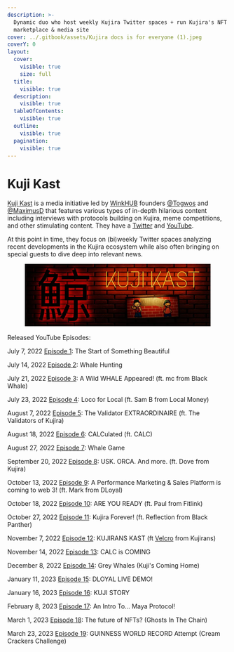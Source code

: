 ```yaml
---
description: >-
  Dynamic duo who host weekly Kujira Twitter spaces + run Kujira's NFT
  marketplace & media site
cover: ../.gitbook/assets/Kujira docs is for everyone (1).jpeg
coverY: 0
layout:
  cover:
    visible: true
    size: full
  title:
    visible: true
  description:
    visible: true
  tableOfContents:
    visible: true
  outline:
    visible: true
  pagination:
    visible: true
---
```


# Kuji Kast

[Kuji Kast](https://twitter.com/KujiKast) is a media initiative led by [WinkHUB](kujira-socials/winkhub.md) founders [@Togwos](https://twitter.com/Togwos) and [@MaximusD](https://twitter.com/maximus\_d12) that features various types of in-depth hilarious content including interviews with protocols building on Kujira, meme competitions, and other stimulating content. They have a [Twitter](https://twitter.com/KujiKast) and [YouTube](https://www.youtube.com/c/KujiKast).

At this point in time, they focus on (bi)weekly Twitter spaces analyzing recent developments in the Kujira ecosystem while also often bringing on special guests to dive deep into relevant news.

<figure><img src="../.gitbook/assets/kuji kast.png" alt=""><figcaption></figcaption></figure>

Released YouTube Episodes:

July 7, 2022 [Episode 1](https://www.youtube.com/watch?v=7y-Wph-BKpc): The Start of Something Beautiful&#x20;

July 14, 2022 [Episode 2](https://www.youtube.com/watch?v=6Z5po9anpb0): Whale Hunting

July 21, 2022 [Episode 3](https://www.youtube.com/watch?v=JPl\_JCDIcn4): A Wild WHALE Appeared! (ft. mc from Black Whale)

July 23, 2022 [Episode 4](https://www.youtube.com/watch?v=WCX\_g0kAVZM): Loco for Local (ft. Sam B from Local Money)

August 7, 2022 [Episode 5](https://www.youtube.com/watch?v=h-8xdnZeD6U): The Validator EXTRAORDINAIRE (ft. The Validators of Kujira)

August 18, 2022 [Episode 6](https://www.youtube.com/watch?v=BtRH490DEsY): CALCulated (ft. CALC)

August 27, 2022 [Episode 7](https://www.youtube.com/watch?v=s-fLGKzXN8Y): Whale Game

September 20, 2022 [Episode 8](https://www.youtube.com/watch?v=Zo9bunXViUE\&t=4s): USK. ORCA. And more. (ft. Dove from Kujira)

October 13, 2022 [Episode 9](https://www.youtube.com/watch?v=CdhX1iu\_dv4): A Performance Marketing & Sales Platform is coming to web 3! (ft. Mark from DLoyal)

October 18, 2022 [Episode 10](https://www.youtube.com/watch?v=k9MdK6tih-c): ARE YOU READY (ft. Paul from Fitlink)&#x20;

October 27, 2022 [Episode 11](https://www.youtube.com/watch?v=KCPy2tXSLog): Kujira Forever! (ft. Reflection from Black Panther)

November 7, 2022 [Episode 12](https://www.youtube.com/watch?v=tzA8qpozpD0): KUJIRANS KAST (ft [Velcro](https://twitter.com/VelcroMoon) from Kujirans)

November 14, 2022 [Episode 13](https://www.youtube.com/watch?v=JKB3s-OET9s): CALC is COMING

December 8, 2022 [Episode 14](https://www.youtube.com/watch?v=aNhmRU5RIek): Grey Whales (Kuji's Coming Home)

January 11, 2023 [Episode 15](https://www.youtube.com/watch?v=epplzLfkJ6w): DLOYAL LIVE DEMO!

January 16, 2023 [Episode 16](https://www.youtube.com/watch?v=EIG7qlPzZ7w): KUJI STORY

February 8, 2023 [Episode 17](https://www.youtube.com/watch?v=hKs52EB6N9M): An Intro To... Maya Protocol!

March 1, 2023 [Episode 18](https://www.youtube.com/watch?v=oYq0RfhlAHg): The future of NFTs? (Ghosts In The Chain)

March 23, 2023 [Episode 19](https://www.youtube.com/watch?v=JOxcol9WcZk): GUINNESS WORLD RECORD Attempt (Cream Crackers Challenge)

